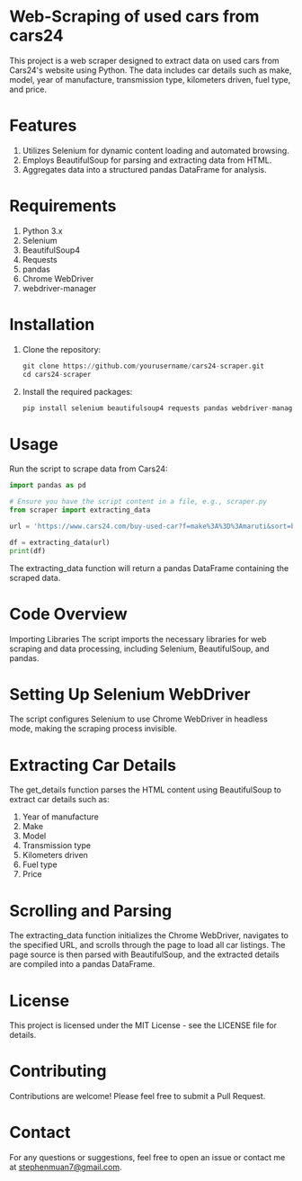# Web-Scraping of used cars from cars24 

This project is a web scraper designed to extract data on used cars from Cars24's website using Python. The data includes car details such as make, model, year of manufacture, transmission type, kilometers driven, fuel type, and price.

# Features
1. Utilizes Selenium for dynamic content loading and automated browsing.
2. Employs BeautifulSoup for parsing and extracting data from HTML.
3. Aggregates data into a structured pandas DataFrame for analysis.

# Requirements
1. Python 3.x
2. Selenium
3. BeautifulSoup4
4. Requests
5. pandas
6. Chrome WebDriver
7. webdriver-manager

# Installation
  1. Clone the repository:
     ```python
     git clone https://github.com/yourusername/cars24-scraper.git
     cd cars24-scraper
     ```
  2. Install the required packages:
     ```python
     pip install selenium beautifulsoup4 requests pandas webdriver-manager
     ```

# Usage
Run the script to scrape data from Cars24: 
```python
import pandas as pd

# Ensure you have the script content in a file, e.g., scraper.py
from scraper import extracting_data

url = 'https://www.cars24.com/buy-used-car?f=make%3A%3D%3Amaruti&sort=bestmatch&serveWarrantyCount=true&gaId=444609335.1720011387&listingSource=TabFilter&storeCityId=2378'

df = extracting_data(url)
print(df)
```
The extracting_data function will return a pandas DataFrame containing the scraped data.

# Code Overview
Importing Libraries
The script imports the necessary libraries for web scraping and data processing, including Selenium, BeautifulSoup, and pandas.

# Setting Up Selenium WebDriver
The script configures Selenium to use Chrome WebDriver in headless mode, making the scraping process invisible.

# Extracting Car Details
The get_details function parses the HTML content using BeautifulSoup to extract car details such as:

1. Year of manufacture
2. Make
3. Model
4. Transmission type
5. Kilometers driven
6. Fuel type
7. Price

# Scrolling and Parsing
The extracting_data function initializes the Chrome WebDriver, navigates to the specified URL, and scrolls through the page to load all car listings. The page source is then parsed with BeautifulSoup, and the extracted details are compiled into a pandas DataFrame.

# License
This project is licensed under the MIT License - see the LICENSE file for details.

# Contributing
Contributions are welcome! Please feel free to submit a Pull Request.

# Contact
For any questions or suggestions, feel free to open an issue or contact me at stephenmuan7@gmail.com.


     

